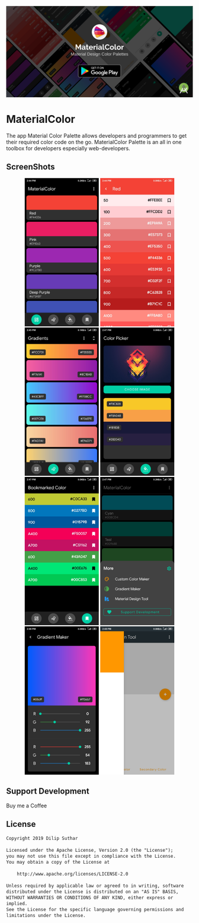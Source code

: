 <a href="https://play.google.com/store/apps/details?id=com.techflow.materialcolor">
    <img src="https://github.com/dilipsuthar1997/MaterialColor/blob/master/screenshots/feature_graphics.png">
</a>

# MaterialColor
The app Material Color Palette allows developers and programmers to get their required color code on the go.  MaterialColor Palette is an all in one toolbox for developers especially web-developers.

## ScreenShots
<p align="center">
    <img src="https://github.com/dilipsuthar1997/MaterialColor/blob/master/screenshots/Screenshot_2019-12-23-14-44-47-380_com.techflow.materialcolor.jpg" width="200" height="400" alt="ss_1">
    <img src="https://github.com/dilipsuthar1997/MaterialColor/blob/master/screenshots/Screenshot_2019-12-23-14-44-56-727_com.techflow.materialcolor.jpg" width="200" height="400" alt="ss_2">
    <img src="https://github.com/dilipsuthar1997/MaterialColor/blob/master/screenshots/Screenshot_2019-12-23-14-45-30-134_com.techflow.materialcolor.jpg" width="200" height="400" alt="ss_2">
    <img src="https://github.com/dilipsuthar1997/MaterialColor/blob/master/screenshots/Screenshot_2019-12-23-14-47-11-351_com.techflow.materialcolor.jpg" width="200" height="400" alt="ss_2">
    <img src="https://github.com/dilipsuthar1997/MaterialColor/blob/master/screenshots/Screenshot_2019-12-23-14-47-38-689_com.techflow.materialcolor.jpg" width="200" height="400" alt="ss_2">
    <img src="https://github.com/dilipsuthar1997/MaterialColor/blob/master/screenshots/Screenshot_2019-12-23-14-47-47-808_com.techflow.materialcolor.jpg" width="200" height="400" alt="ss_2">
    <img src="https://github.com/dilipsuthar1997/MaterialColor/blob/master/screenshots/Screenshot_2019-12-23-14-48-17-072_com.techflow.materialcolor.jpg" width="200" height="400" alt="ss_2">
    <img src="https://github.com/dilipsuthar1997/MaterialColor/blob/master/screenshots/Screenshot_2019-12-23-14-48-37-156_com.techflow.materialcolor.jpg" width="200" height="400" alt="ss_2">
</p>

## Support Development
Buy me a Coffee
<script data-name="BMC-Widget" src="https://cdnjs.buymeacoffee.com/1.0.0/widget.prod.min.js" data-id="dilipsuthar97" data-description="Support me on Buy me a coffee!" data-message="Thank you for visiting. You can now buy me a coffee ☕!" data-color="#FF813F" data-position="right" data-x_margin="18" data-y_margin="18"></script>

## License
```
Copyright 2019 Dilip Suthar

Licensed under the Apache License, Version 2.0 (the "License");
you may not use this file except in compliance with the License.
You may obtain a copy of the License at

    http://www.apache.org/licenses/LICENSE-2.0

Unless required by applicable law or agreed to in writing, software
distributed under the License is distributed on an "AS IS" BASIS,
WITHOUT WARRANTIES OR CONDITIONS OF ANY KIND, either express or implied.
See the License for the specific language governing permissions and
limitations under the License.
```
